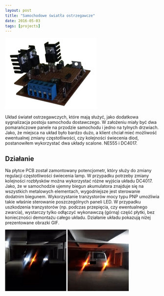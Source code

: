 ```yaml
---
layout: post
title: "Samochodowe światła ostrzegawcze"
date: 2016-05-03
tags: [projects]
---
```


![Board](/images/blinker/main_low.jpg)

 Układ świateł ostrzegawczych, które mają służyć, jako dodatkowa sygnalizacja postoju samochodu dostawczego. W założeniu miały być dwa pomarańczowe panele na przodzie samochodu i jedno na tylnych drzwiach. Jako, że miejsca na układ było bardzo dużo, a klient chciał mieć możliwość ewentualnej zmiany częstotliwości, czy kolejności świecenia diod, postanowiłem wykorzystać dwa układy scalone. NE555 i DC4017.

## Działanie
Na płytce PCB został zamontowany potencjometr, który służy do zmiany regulacji częstotliwości świecenia lamp. W przypadku potrzeby zmiany kolejności rozbłysków można wykorzystać różne wyjścia układu DC4017. Jako, że w samochodzie ujemny biegun akumulatora znajduje się na wszystkich metalowych elementach, wygodniejsze jest sterowanie dodatnim biegunem. Wykorzystanie tranzystorów mocy typu PNP umożliwia takie właśnie sterowanie poszczególnych paneli LED.
W przypadku uszkodzenia tranzystorów (np. podczas przepięcia, czy ewentualnego zwarcia), wystarczy tylko odłączyć wykonawczą (górną) część płytki, bez konieczności demontażu całego układu.
Działanie układu pokazują niżej prezentowane obrazki GIF.

![GIF](/images/blinker/car1.gif)
![GIF](/images/blinker/car2.gif)
